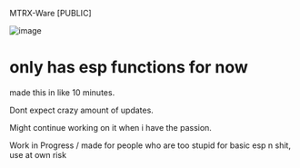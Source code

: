 MTRX-Ware [PUBLIC]

![image](https://github.com/user-attachments/assets/3a08a187-973d-444e-99e7-19fe84871d39)


# only has esp functions for now

made this in like 10 minutes.

Dont expect crazy amount of updates.

Might continue working on it when i have the passion.

Work in Progress / made for people who are too stupid for basic esp n shit, use at own risk
